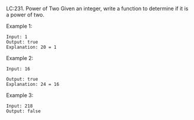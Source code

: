 LC:231. Power of Two
Given an integer, write a function to determine if it is a power of two.

Example 1:
```
Input: 1
Output: true 
Explanation: 20 = 1
```
Example 2:
```
Input: 16

Output: true
Explanation: 24 = 16
```
Example 3:
```
Input: 218
Output: false
```

